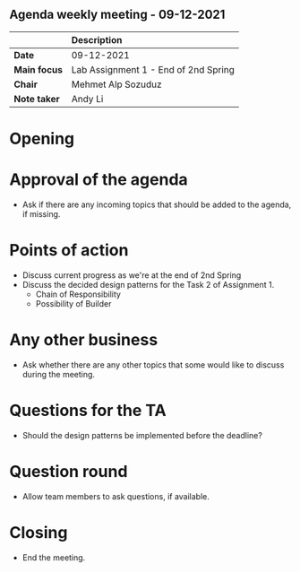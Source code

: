 ## Agenda weekly meeting - 09-12-2021

|                | Description                                                |
| :-------------- | :--------------------------------------------------------- |
| **Date**       | 09-12-2021                                              |
| **Main focus** | Lab Assignment 1 - End of 2nd Spring |
| **Chair**      | Mehmet Alp Sozuduz                                         |
| **Note taker** | Andy Li                                             |

# Opening
<!-- Start the meeting -->

# Approval of the agenda
- Ask if there are any incoming topics that should be added to the agenda, if missing.

# Points of action
<!-- Topics discussed during the meeting -->
- Discuss current progress as we're at the end of 2nd Spring
- Discuss the decided design patterns for the Task 2 of Assignment 1.
    - Chain of Responsibility   
    - Possibility of Builder

# Any other business
- Ask whether there are any other topics that some would like to discuss during the meeting.

# Questions for the TA
- Should the design patterns be implemented before the deadline?

# Question round
- Allow team members to ask questions, if available.

# Closing
- End the meeting.
